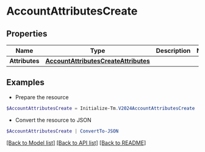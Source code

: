 # AccountAttributesCreate
## Properties

Name | Type | Description | Notes
------------ | ------------- | ------------- | -------------
**Attributes** | [**AccountAttributesCreateAttributes**](AccountAttributesCreateAttributes.md) |  | 

## Examples

- Prepare the resource
```powershell
$AccountAttributesCreate = Initialize-Tm.V2024AccountAttributesCreate  -Attributes null
```

- Convert the resource to JSON
```powershell
$AccountAttributesCreate | ConvertTo-JSON
```

[[Back to Model list]](../README.md#documentation-for-models) [[Back to API list]](../README.md#documentation-for-api-endpoints) [[Back to README]](../README.md)

